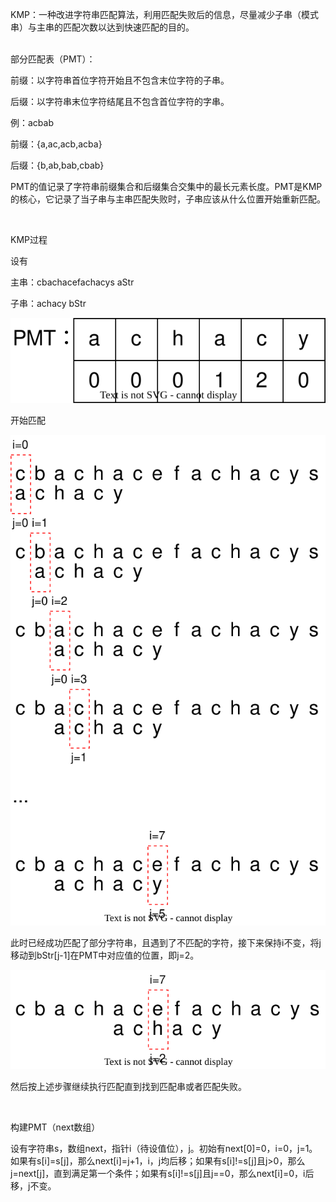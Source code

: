 KMP：一种改进字符串匹配算法，利用匹配失败后的信息，尽量减少子串（模式串）与主串的匹配次数以达到快速匹配的目的。

<br>部分匹配表（PMT）：

前缀：以字符串首位字符开始且不包含末位字符的子串。

后缀：以字符串末位字符结尾且不包含首位字符的字串。

例：acbab

前缀：{a,ac,acb,acba}

后缀：{b,ab,bab,cbab}

PMT的值记录了字符串前缀集合和后缀集合交集中的最长元素长度。PMT是KMP的核心，它记录了当子串与主串匹配失败时，子串应该从什么位置开始重新匹配。

<br>

KMP过程

设有

主串：cbachacefachacys  aStr

子串：achacy  bStr

![](../../img/KMP流程_1.svg) 

开始匹配

![](../../img/KMP流程_2.svg) 

此时已经成功匹配了部分字符串，且遇到了不匹配的字符，接下来保持i不变，将j移动到bStr[j-1]在PMT中对应值的位置，即j=2。

![](../../img/KMP流程_3.svg) 

然后按上述步骤继续执行匹配直到找到匹配串或者匹配失败。

<br>

构建PMT（next数组）

设有字符串s，数组next，指针i（待设值位），j。初始有next[0]=0，i=0，j=1。如果有s[i]=s[j]，那么next[i]=j+1，i，j均后移；如果有s[i]!=s[j]且j>0，那么j=next[j]，直到满足第一个条件；如果有s[i]!=s[j]且j==0，那么next[i]=0，i后移，j不变。